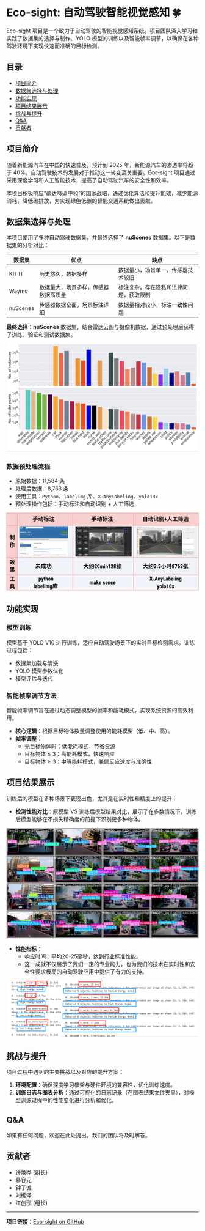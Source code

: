 # Eco-sight: 自动驾驶智能视觉感知 🍀 

Eco-sight 项目是一个致力于自动驾驶的智能视觉感知系统。项目团队深入学习和实践了数据集的选择与制作、YOLO 模型的训练以及智能帧率调节，以确保在各种驾驶环境下实现快速而准确的目标检测。

## 目录
- [项目简介](#项目简介)
- [数据集选择与处理](#数据集选择与处理)
- [功能实现](#功能实现)
- [项目结果展示](#项目结果展示)
- [挑战与提升](#挑战与提升)
- [Q&A](#q-a)
- [贡献者](#贡献者)

## 项目简介

随着新能源汽车在中国的快速普及，预计到 2025 年，新能源汽车的渗透率将趋于 40%。自动驾驶技术的发展对于推动这一转变至关重要。Eco-sight 项目通过采用深度学习和人工智能技术，提高了自动驾驶汽车的安全性和效率。

本项目积极响应“碳达峰碳中和”的国家战略，通过优化算法和提升能效，减少能源消耗，降低碳排放，为实现绿色低碳的智能交通系统做出贡献。

## 数据集选择与处理

本项目使用了多种自动驾驶数据集，并最终选择了 **nuScenes** 数据集。以下是数据集的分析对比：

| 数据集  | 优点 | 缺点 |
|---------|------|------|
| KITTI   | 历史悠久，数据多样 | 数据量小，场景单一，传感器技术较旧 |
| Waymo   | 数据量大，场景多样，传感器数据高质量 | 标注复杂，存在隐私和法律问题，获取限制 |
| nuScenes | 传感器数据全面，场景标注详细 | 数据量相对较小，标注一致性问题 |

**最终选择：nuScenes** 数据集，结合雷达云图与摄像机数据，通过预处理后获得了训练、验证和测试数据集。




![训练结果对比](assets/nuScenes.png)




### 数据预处理流程

- 原始数据：11,584 条
- 处理后数据：8,763 条
- 使用工具：`Python`、`labelimg` 库、`X-AnyLabeling`、`yolo10x`
- 预处理操作包括：手动标注和自动识别 + 人工筛选





![训练结果对比](assets/preprocessing.png)





## 功能实现

### 模型训练

模型基于 YOLO V10 进行训练，适应自动驾驶场景下的实时目标检测需求。训练过程包括：

- 数据集加载与清洗
- YOLO 模型参数优化
- 模型评估与迭代

### 智能帧率调节方法

智能帧率调节旨在通过动态调整模型的帧率和能耗模式，实现系统资源的高效利用。

- **核心逻辑**：根据目标物体数量调整使用的能耗模型（低、中、高）。
- **帧率调整**：
  - 无目标物体时：低能耗模式，节省资源
  - 目标物体 ≤ 3：高能耗模式，快速响应
  - 目标物体 ≥ 3：中等能耗模式，兼顾反应速度与准确性

## 项目结果展示

训练后的模型在多种场景下表现出色，尤其是在实时性和精度上的提升：

- **检测性能对比**：原模型 VS 训练后模型结果对比，展示了在多数情况下，训练后模型能够在不损失精确度的前提下识别更多种物体。





![训练结果对比](assets/result_comparison.jpg)





- **性能指标**：
  - 响应时间：平均20-25毫秒，达到行业标准性能。
  - 这一成就不仅展示了我们一定的专业能力，也为我们的技术在实时性和安全性要求极高的自动驾驶应用中提供了有力的支持。
 




![训练结果对比](assets/recognition_system.png)





## 挑战与提升

项目过程中遇到的主要挑战以及对应的提升方案：

1. **环境配置**：确保深度学习框架与硬件环境的兼容性，优化训练速度。
2. **训练日志与图表分析**：通过可视化的日志记录（在图表结果文件夹里），对模型训练过程中的性能变化进行分析和优化。

## Q&A

如果有任何问题，欢迎在此处提出，我们的团队将及时解答。

## 贡献者

- 许焕桦 (组长)
- 慕容元
- 钟子诚
- 刘桸泽
- 江创泓 (组长)

---

**项目链接**：[Eco-sight on GitHub](https://github.com/RichardJiang-collab/Eco-sight/tree/main)

